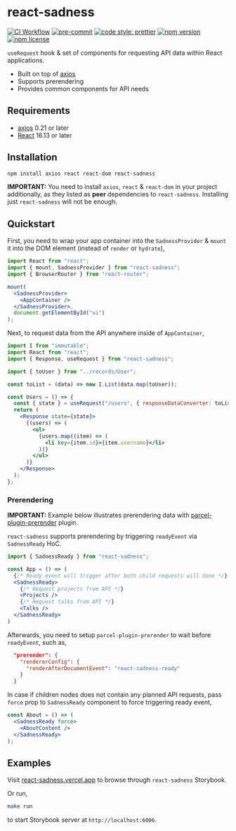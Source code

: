 # react-sadness

[![CI Workflow](https://github.com/playpauseandstop/react-sadness/workflows/ci/badge.svg)](https://github.com/playpauseandstop/react-sadness/actions?query=workflow%3A%22ci%22)
[![pre-commit](https://img.shields.io/badge/pre--commit-enabled-brightgreen?logo=pre-commit&logoColor=white)](https://github.com/pre-commit/pre-commit)
[![code style: prettier](https://img.shields.io/badge/code_style-prettier-ff69b4.svg)](https://github.com/prettier/prettier)
[![npm version](https://img.shields.io/npm/v/react-sadness)](https://www.npmjs.com/package/react-sadness)
[![npm license](https://img.shields.io/npm/l/react-sadness)](https://www.npmjs.com/package/react-sadness)

`useRequest` hook & set of components for requesting API data within React applications.

- Built on top of [axios](https://github.com/axios/axios)
- Supports prerendering
- Provides common components for API needs

## Requirements

- [axios](https://github.com/axios/axios) 0.21 or later
- [React](https://reactjs.org) 16.13 or later

## Installation

```bash
npm install axios react react-dom react-sadness
```

**IMPORTANT:** You need to install `axios`, `react` & `react-dom` in your project additionally, as they listed as **peer** dependencies to `react-sadness`. Installing just `react-sadness` will not be enough.

## Quickstart

First, you need to wrap your app container into the `SadnessProvider` & `mount` it into the DOM element (instead of `render` or `hydrate`),

```jsx
import React from "react";
import { mount, SadnessProvider } from "react-sadness";
import { BrowserRouter } from "react-router";

mount(
  <SadnessProvider>
    <AppContainer />
  </SadnessProvider>,
  document.getElementById("ui")
);
```

Next, to request data from the API anywhere inside of `AppContainer`,

```jsx
import I from "immutable";
import React from "react";
import { Response, useRequest } from "react-sadness";

import { toUser } from "../records/User";

const toList = (data) => new I.List(data.map(toUser));

const Users = () => {
  const { state } = useRequest("/users", { responseDataConverter: toList });
  return (
    <Response state={state}>
      {(users) => (
        <ul>
          {users.map((item) => (
            <li key={item.id}>{item.username}</li>
          ))}
        </ul>
      )}
    </Response>
  );
};
```

### Prerendering

**IMPORTANT:** Example below illustrates prerendering data with [parcel-plugin-prerender](https://www.npmjs.com/package/parcel-plugin-prerender) plugin.

`react-sadness` supports prerendering by triggering `readyEvent` via `SadnessReady` HoC.

```jsx
import { SadnessReady } from "react-sadness";

const App = () => (
  {/* Ready event will trigger after both child requests will done */}
  <SadnessReady>
    {/* Request projects from API */}
    <Projects />
    {/* Request talks from API */}
    <Talks />
  </SadnessReady>
)
```

Afterwards, you need to setup `parcel-plugin-prerender` to wait before `readyEvent`, such as,

```json
  "prerender": {
    "rendererConfig": {
      "renderAfterDocumentEvent": "react-sadness-ready"
    }
  }
```

In case if children nodes does not contain any planned API requests, pass `force` prop to `SadnessReady` component to force triggering ready event,

```jsx
const About = () => (
  <SadnessReady force>
    <AboutContent />
  </SadnessReady>
);
```

## Examples

Visit [react-sadness.vercel.app](https://react-sadness.vercel.app) to browse through `react-sadness` Storybook.

Or run,

```bash
make run
```

to start Storybook server at `http://localhost:6006`.
